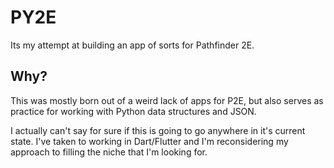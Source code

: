 # PY2E

Its my attempt at building an app of sorts for Pathfinder 2E.

## Why?

This was mostly born out of a weird lack of apps for P2E, but also serves as practice for working with Python data structures and JSON.

I actually can't say for sure if this is going to go anywhere in it's current state. I've taken to working in Dart/Flutter and I'm reconsidering my approach to filling the niche that I'm looking for.

